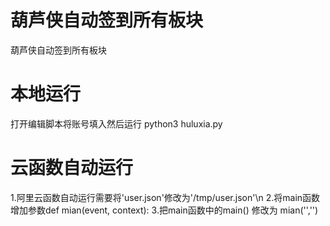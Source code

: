 # 葫芦侠自动签到所有板块

葫芦侠自动签到所有板块

# 本地运行

打开编辑脚本将账号填入然后运行
python3 huluxia.py

# 云函数自动运行

1.阿里云函数自动运行需要将'user.json'修改为'/tmp/user.json'\n
2.将main函数增加参数def mian(event, context):
3.把main函数中的main() 修改为 mian('','')

